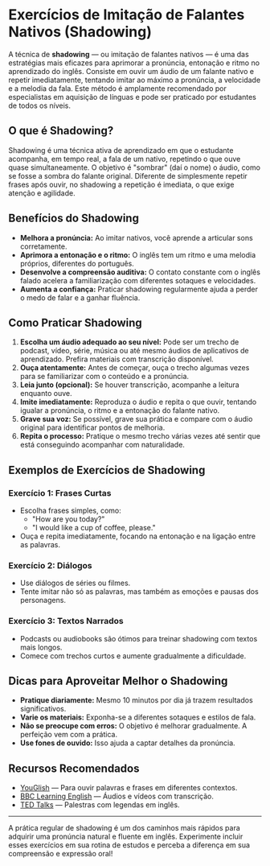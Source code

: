 
# Exercícios de Imitação de Falantes Nativos (Shadowing)

A técnica de **shadowing** — ou imitação de falantes nativos — é uma das estratégias mais eficazes para aprimorar a pronúncia, entonação e ritmo no aprendizado do inglês. Consiste em ouvir um áudio de um falante nativo e repetir imediatamente, tentando imitar ao máximo a pronúncia, a velocidade e a melodia da fala. Este método é amplamente recomendado por especialistas em aquisição de línguas e pode ser praticado por estudantes de todos os níveis.

## O que é Shadowing?

Shadowing é uma técnica ativa de aprendizado em que o estudante acompanha, em tempo real, a fala de um nativo, repetindo o que ouve quase simultaneamente. O objetivo é "sombrar" (daí o nome) o áudio, como se fosse a sombra do falante original. Diferente de simplesmente repetir frases após ouvir, no shadowing a repetição é imediata, o que exige atenção e agilidade.

## Benefícios do Shadowing

- **Melhora a pronúncia:** Ao imitar nativos, você aprende a articular sons corretamente.
- **Aprimora a entonação e o ritmo:** O inglês tem um ritmo e uma melodia próprios, diferentes do português.
- **Desenvolve a compreensão auditiva:** O contato constante com o inglês falado acelera a familiarização com diferentes sotaques e velocidades.
- **Aumenta a confiança:** Praticar shadowing regularmente ajuda a perder o medo de falar e a ganhar fluência.

## Como Praticar Shadowing

1. **Escolha um áudio adequado ao seu nível:** Pode ser um trecho de podcast, vídeo, série, música ou até mesmo áudios de aplicativos de aprendizado. Prefira materiais com transcrição disponível.
2. **Ouça atentamente:** Antes de começar, ouça o trecho algumas vezes para se familiarizar com o conteúdo e a pronúncia.
3. **Leia junto (opcional):** Se houver transcrição, acompanhe a leitura enquanto ouve.
4. **Imite imediatamente:** Reproduza o áudio e repita o que ouvir, tentando igualar a pronúncia, o ritmo e a entonação do falante nativo.
5. **Grave sua voz:** Se possível, grave sua prática e compare com o áudio original para identificar pontos de melhoria.
6. **Repita o processo:** Pratique o mesmo trecho várias vezes até sentir que está conseguindo acompanhar com naturalidade.

## Exemplos de Exercícios de Shadowing

### Exercício 1: Frases Curtas

- Escolha frases simples, como:
  - "How are you today?"
  - "I would like a cup of coffee, please."
- Ouça e repita imediatamente, focando na entonação e na ligação entre as palavras.

### Exercício 2: Diálogos

- Use diálogos de séries ou filmes.
- Tente imitar não só as palavras, mas também as emoções e pausas dos personagens.

### Exercício 3: Textos Narrados

- Podcasts ou audiobooks são ótimos para treinar shadowing com textos mais longos.
- Comece com trechos curtos e aumente gradualmente a dificuldade.

## Dicas para Aproveitar Melhor o Shadowing

- **Pratique diariamente:** Mesmo 10 minutos por dia já trazem resultados significativos.
- **Varie os materiais:** Exponha-se a diferentes sotaques e estilos de fala.
- **Não se preocupe com erros:** O objetivo é melhorar gradualmente. A perfeição vem com a prática.
- **Use fones de ouvido:** Isso ajuda a captar detalhes da pronúncia.

## Recursos Recomendados

- [YouGlish](https://youglish.com/) — Para ouvir palavras e frases em diferentes contextos.
- [BBC Learning English](https://www.bbc.co.uk/learningenglish) — Áudios e vídeos com transcrição.
- [TED Talks](https://www.ted.com/talks) — Palestras com legendas em inglês.

---

A prática regular de shadowing é um dos caminhos mais rápidos para adquirir uma pronúncia natural e fluente em inglês. Experimente incluir esses exercícios em sua rotina de estudos e perceba a diferença em sua compreensão e expressão oral!
```
